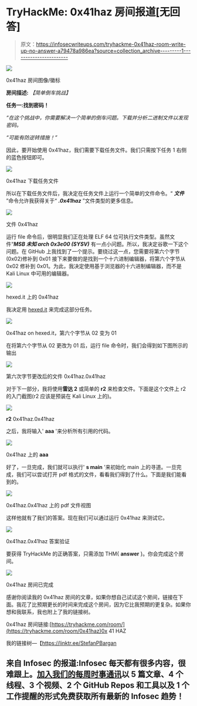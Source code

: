 # TryHackMe: 0x41haz 房间报道[无回答]

> 原文：<https://infosecwriteups.com/tryhackme-0x41haz-room-write-up-no-answer-a79478a986ea?source=collection_archive---------1----------------------->

![](img/f2bead23c4d4c54f4aa5abadc4a1db15.png)

0x41haz 房间图像/徽标

**房间描述:** *【简单倒车挑战】*

**任务一:找到密码！**

*“在这个挑战中，你需要解决一个简单的倒车问题。下载并分析二进制文件以发现密码。*

*“可能有防逆转措施！”*

因此，要开始使用 0x41haz，我们需要下载任务文件。我们只需按下任务 1 右侧的蓝色按钮即可。

![](img/a6045a68ed1f5ac7ddaeebbbf6c2dd1a.png)

0x41haz 下载任务文件

所以在下载任务文件后，我决定在任务文件上运行一个简单的文件命令。“ ***文件*** ”命令允许我获得关于“ ***.0x41haz*** ”文件类型的更多信息。

![](img/addd6734365e5d404fd72621bceb348c.png)

文件 0x41haz

运行 file 命令后，很明显我们正在处理 ELF 64 位可执行文件类型。虽然文件“***MSB *未知 arch 0x3e00* (SYSV)*** 有一点小问题。所以，我决定谷歌一下这个问题。在 GitHub 上我找到了一个提示。要绕过这一点，您需要将第六个字节(0x02)修补到 0x01 接下来要做的是找到一个十六进制编辑器，将第六个字节从 0x02 修补到 0x01。为此，我决定使用基于浏览器的十六进制编辑器，而不是 Kali Linux 中可用的编辑器。

![](img/d40dc27cbebb1e853e69d1cf6a7d57fe.png)

hexed.it 上的 0x41haz

我决定用 [hexed.it](https://hexed.it/) 来完成这部分任务。

![](img/e02c4732d8d5d64eab9b67bf092e0a3d.png)

0x41haz on hexed.it，第六个字节从 02 变为 01

在将第六个字节从 02 更改为 01 后，运行 file 命令时，我们会得到如下图所示的输出

![](img/80aef19aa6a74773ff0045f36f29df6c.png)

第六次字节更改后的文件 0x41haz.0x41haz

对于下一部分，我将使用**雷达 2** 或简单的 **r2** 来检查文件。下面是这个文件上 r2 的入门截图(r2 应该是预装在 Kali Linux 上的)。

![](img/30b6ca4a4908bb81adf35f407f866d33.png)

**r2** 0x41haz.0x41haz

之后，我将输入' **aaa** '来分析所有引用的代码。

![](img/49dccc12e66e80bebf1e87b9a445743b.png)

0x41haz 上的 **aaa**

好了，一旦完成，我们就可以执行' **s main** '来初始化 main 上的寻道。一旦完成，我们可以尝试打开 pdf 格式的文件，看看我们得到了什么。下面是我们能看到的。

![](img/76764dd5ddf33d194f91df68fcc0ce5b.png)

0x41haz.0x41haz 上的 pdf 文件视图

这样他就有了我们的答案。现在我们可以通过运行 0x41haz 来测试它。

![](img/dacbefe6ac45f21eb03c0de12568be8f.png)

0x41haz.0x41haz 答案验证

要获得 TryHackMe 的正确答案，只需添加 THM{ **answer** }。你会完成这个房间。

![](img/5470aec0774d893de3f02b004ec3c5a1.png)

0x41haz 房间已完成

感谢你阅读我的 0x41haz 房间的文章，如果你想自己试试这个房间，链接在下面。我花了比预期更长的时间来完成这个房间，因为它比我预期的更复杂。如果你想和我联系，我也附上了我的链接树。

0x41haz 房间链接:[https://tryhackme.com/room/](https://tryhackme.com/room/0x41haz)0x 41 HAZ

我的链接树—【https://linktr.ee/StefanPBargan 

## 来自 Infosec 的报道:Infosec 每天都有很多内容，很难跟上。[加入我们的每周时事通讯](https://weekly.infosecwriteups.com/)以 5 篇文章、4 个线程、3 个视频、2 个 GitHub Repos 和工具以及 1 个工作提醒的形式免费获取所有最新的 Infosec 趋势！